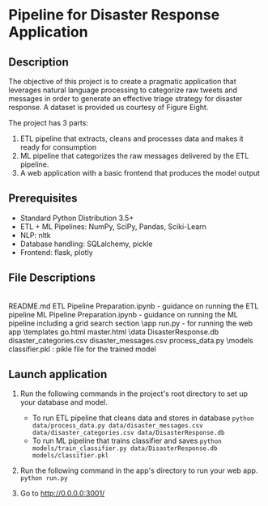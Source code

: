 # Pipeline for Disaster Response Application

## Description
The objective of this project is to create a pragmatic application that leverages natural language processing to categorize raw tweets and messages in order to generate an effective triage strategy for disaster response. A dataset is provided us courtesy of Figure Eight. 

The project has 3 parts:
1. ETL pipeline that extracts, cleans and processes data and makes it ready for consumption
2. ML pipeline that categorizes the raw messages delivered by the ETL pipeline.
3. A web application with a basic frontend that produces the model output

## Prerequisites

* Standard Python Distribution 3.5+
* ETL + ML Pipelines: NumPy, SciPy, Pandas, Sciki-Learn
* NLP: nltk
* Database handling: SQLalchemy, pickle
* Frontend: flask, plotly

## File Descriptions
\
README.md
ETL Pipeline Preparation.ipynb - guidance on running the ETL pipeline
ML Pipeline Preparation.ipynb - guidance on running the ML pipeline including a grid search section
\app
run.py - for running the web app
\templates
go.html
master.html
\data
DisasterResponse.db
disaster_categories.csv
disaster_messages.csv
process_data.py
\models
classifier.pkl : pikle file for the trained model

## Launch application
 1. Run the following commands in the project's root directory to set up your database and model.

     - To run ETL pipeline that cleans data and stores in database
         `python data/process_data.py data/disaster_messages.csv data/disaster_categories.csv data/DisasterResponse.db`
     - To run ML pipeline that trains classifier and saves
         `python models/train_classifier.py data/DisasterResponse.db models/classifier.pkl`

 2. Run the following command in the app's directory to run your web app.
     `python run.py`

 3. Go to http://0.0.0.0:3001/
